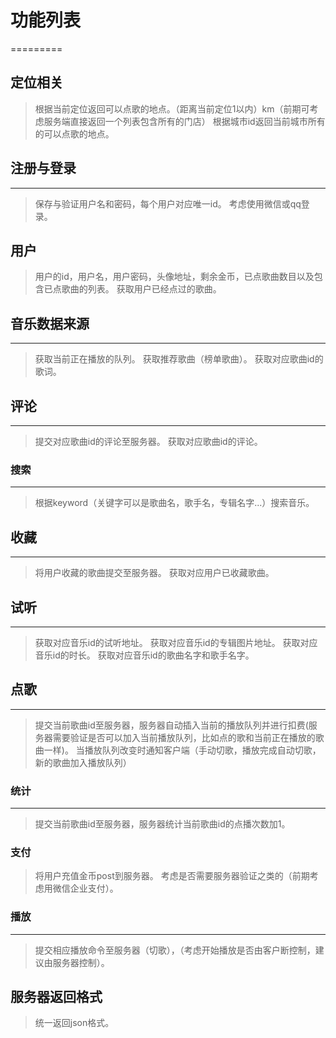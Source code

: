 # 功能列表
=========
## 定位相关
>   根据当前定位返回可以点歌的地点。（距离当前定位1以内）km（前期可考虑服务端直接返回一个列表包含所有的门店）
>   根据城市id返回当前城市所有的可以点歌的地点。
## 注册与登录
-----------
>   保存与验证用户名和密码，每个用户对应唯一id。
>   考虑使用微信或qq登录。
## 用户
>   用户的id，用户名，用户密码，头像地址，剩余金币，已点歌曲数目以及包含已点歌曲的列表。
>   获取用户已经点过的歌曲。
## 音乐数据来源
-------------
>   获取当前正在播放的队列。
>   获取推荐歌曲（榜单歌曲）。
>   获取对应歌曲id的歌词。
## 评论
------
>   提交对应歌曲id的评论至服务器。
>   获取对应歌曲id的评论。
### 搜索
-------
>   根据keyword（关键字可以是歌曲名，歌手名，专辑名字...）搜索音乐。
## 收藏
------
>   将用户收藏的歌曲提交至服务器。
>   获取对应用户已收藏歌曲。
## 试听
------
>   获取对应音乐id的试听地址。
>   获取对应音乐id的专辑图片地址。
>   获取对应音乐id的时长。
>   获取对应音乐id的歌曲名字和歌手名字。
## 点歌
------
>   提交当前歌曲id至服务器，服务器自动插入当前的播放队列并进行扣费(服务器需要验证是否可以加入当前播放队列，比如点的歌和当前正在播放的歌曲一样)。
>   当播放队列改变时通知客户端（手动切歌，播放完成自动切歌，新的歌曲加入播放队列）
### 统计
------
>   提交当前歌曲id至服务器，服务器统计当前歌曲id的点播次数加1。
### 支付
>   将用户充值金币post到服务器。
>   考虑是否需要服务器验证之类的（前期考虑用微信企业支付）。
### 播放
------
>   提交相应播放命令至服务器（切歌），（考虑开始播放是否由客户断控制，建议由服务器控制）。
## 服务器返回格式
>   统一返回json格式。
